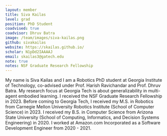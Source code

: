 ```yaml
---
layout: member
title: Siva Kailas
level: grad
position: PhD Student
coadvised: true
coadvisor: Dhruv Batra
image: /team/images/siva-kailas.png
github: sivakailas
website: https://skailas.github.io/
scholar: N1pDd2IAAAAJ
email: skailas3@gatech.edu
note: true
notes: NSF Graduate Research Fellowship
---
```


My name is Siva Kailas and I am a Robotics PhD student at Georgia Institute of Technology, co-advised under Prof. Harish Ravichandar and Prof. Dhruv Batra. My research focus at Georgia Tech is about generalizability in multi-agent embodied learning. I received the NSF Graduate Research Fellowship in 2023. Before coming to Georgia Tech, I received my M.S. in Robotics from Carnegie Mellon University Robotics Institute (School of Computer Science) in 2023. I received my B.S. in Computer Science from Arizona State University (School of Computing, Informatics, and Decision Systems Engineering) in 2020. I worked at Amazon.com Incorporated as a Software Development Engineer from 2020 - 2021.
